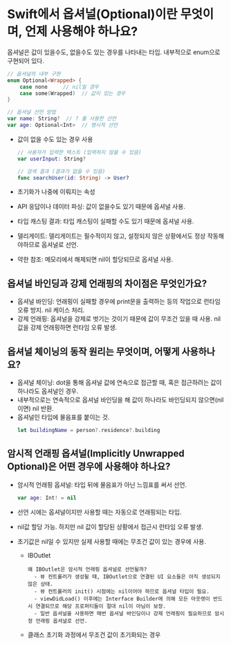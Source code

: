 # Swift에서 옵셔널(Optional)이란 무엇이며, 언제 사용해야 하나요?

옵셔널은 값이 있을수도, 없을수도 있는 경우를 나타내는 타입. 내부적으로 enum으로 구현되어 있다.

```swift
// 옵셔널의 내부 구현
enum Optional<Wrapped> {
    case none     // nil일 경우
    case some(Wrapped)  // 값이 있는 경우
}

// 옵셔널 선언 방법
var name: String?  // ? 를 사용한 선언
var age: Optional<Int>  // 명시적 선언
```

- 값이 없을 수도 있는 경우 사용
    
    ```swift
    // 사용자가 입력한 텍스트 (입력하지 않을 수 있음)
    var userInput: String?
    
    // 검색 결과 (결과가 없을 수 있음)
    func searchUser(id: String) -> User?
    ```
    
- 초기화가 나중에 이뤄지는 속성
- API 응답이나 데이터 파싱: 값이 없을수도 있기 때문에 옵셔널 사용.
- 타입 캐스팅 결과: 타입 캐스팅이 실패할 수도 있기 때문에 옵셔널 사용.
- 델리게이트: 델리게이트는 필수적이지 않고, 설정되지 않은 상황에서도 정상 작동해야하므로 옵셔널로 선언.
- 약한 참조: 메모리에서 해제되면 nil이 할당되므로 옵셔널 사용.

## 옵셔널 바인딩과 강제 언래핑의 차이점은 무엇인가요?

- 옵셔널 바인딩: 언래핑이 실패할 경우에 print문을 출력하는 등의 작업으로 런타임 오류 방지. nil 케이스 처리.
- 강제 언래핑: 옵셔널을 강제로 벗기는 것이기 때문에 값이 무조건 있을 때 사용. nil값을 강제 언래핑하면 런타임 오류 발생.

## 옵셔널 체이닝의 동작 원리는 무엇이며, 어떻게 사용하나요?

- 옵셔널 체이닝: dot을 통해 옵셔널 값에 연속으로 접근할 때, 혹은 접근하려는 값이 하나라도 옵셔널인 경우.
- 내부적으로는 연속적으로 옵셔널 바인딩을 해 값이 하나라도 바인딩되지 않으면(nil이면) nil 반환.
- 옵셔널인 타입에 물음표를 붙이는 것.
  ```swift
  let buildingName = person?.residence?.building
  ```

## 암시적 언래핑 옵셔널(Implicitly Unwrapped Optional)은 어떤 경우에 사용해야 하나요?

- 암시적 언래핑 옵셔널: 타입 뒤에 물음표가 아닌 느낌표를 써서 선언.
    
    ```swift
    var age: Int! = nil
    ```
    
- 선언 시에는 옵셔널이지만 사용할 때는 자동으로 언래핑되는 타입.
- nil값 할당 가능. 하지만 nil 값이 할당된 상황에서 접근시 런타임 오류 발생.
- 초기값은 nil일 수 있지만 실제 사용할 때에는 무조건 값이 있는 경우에 사용.
    - IBOutlet
      ```
      왜 IBOutlet은 암시적 언래핑 옵셔널로 선언될까?
        - 뷰 컨트롤러가 생성될 때, IBOutlet으로 연결된 UI 요소들은 아직 생성되지 않은 상태.
        - 뷰 컨트롤러의 init() 시점에는 nil이어야 하므로 옵셔널 타입이 필요.
        - viewDidLoad() 이후에는 Interface Builder에 의해 모든 아웃렛이 반드시 연결되므로 해당 프로퍼티들이 절대 nil이 아님이 보장.
        - 일반 옵셔널을 사용하면 매번 옵셔널 바인딩이나 강제 언래핑이 필요하므로 암시정 언래핑 옵셔널로 선언.
       ```
    - 클래스 초기화 과정에서 무조건 값이 초기화되는 경우
